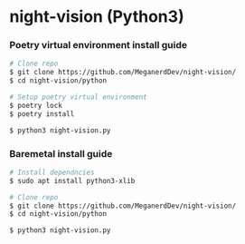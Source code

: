 # night-vision (Python3)

### Poetry virtual environment install guide
```bash
# Clone repo
$ git clone https://github.com/MeganerdDev/night-vision/
$ cd night-vision/python

# Setup poetry virtual environment
$ poetry lock
$ poetry install

$ python3 night-vision.py
```

### Baremetal install guide
```bash
# Install dependncies
$ sudo apt install python3-xlib

# Clone repo
$ git clone https://github.com/MeganerdDev/night-vision/
$ cd night-vision/python

$ python3 night-vision.py
```
